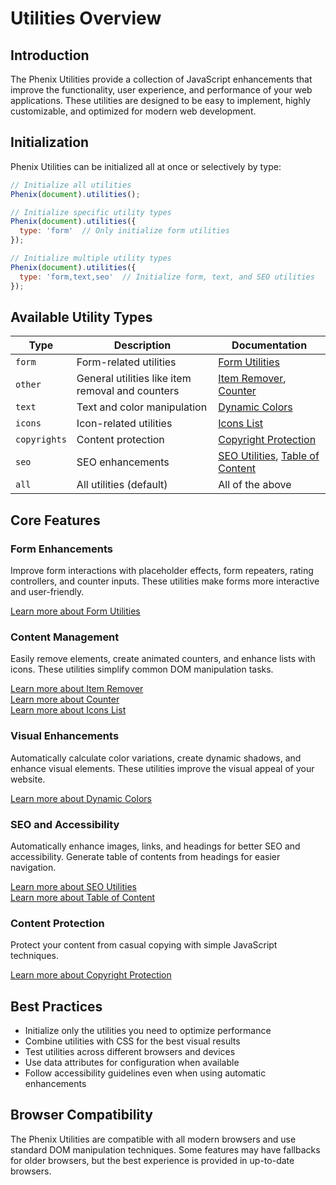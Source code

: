 # Utilities Overview

## Introduction

The Phenix Utilities provide a collection of JavaScript enhancements that improve the functionality, user experience, and performance of your web applications. These utilities are designed to be easy to implement, highly customizable, and optimized for modern web development.

## Initialization

Phenix Utilities can be initialized all at once or selectively by type:

```js
// Initialize all utilities
Phenix(document).utilities();

// Initialize specific utility types
Phenix(document).utilities({
  type: 'form'  // Only initialize form utilities
});

// Initialize multiple utility types
Phenix(document).utilities({
  type: 'form,text,seo'  // Initialize form, text, and SEO utilities
});
```

## Available Utility Types

| Type | Description | Documentation |
|------|-------------|---------------|
| `form` | Form-related utilities | [Form Utilities](./form-utilities.md) |
| `other` | General utilities like item removal and counters | [Item Remover](./item-remover.md), [Counter](./counter.md) |
| `text` | Text and color manipulation | [Dynamic Colors](./dynamic-colors.md) |
| `icons` | Icon-related utilities | [Icons List](./icons-list.md) |
| `copyrights` | Content protection | [Copyright Protection](./copyright-protection.md) |
| `seo` | SEO enhancements | [SEO Utilities](./seo-utilities.md), [Table of Content](./table-of-content.md) |
| `all` | All utilities (default) | All of the above |

## Core Features

### Form Enhancements

Improve form interactions with placeholder effects, form repeaters, rating controllers, and counter inputs. These utilities make forms more interactive and user-friendly.

[Learn more about Form Utilities](./form-utilities.md)

### Content Management

Easily remove elements, create animated counters, and enhance lists with icons. These utilities simplify common DOM manipulation tasks.

[Learn more about Item Remover](./item-remover.md)  
[Learn more about Counter](./counter.md)  
[Learn more about Icons List](./icons-list.md)

### Visual Enhancements

Automatically calculate color variations, create dynamic shadows, and enhance visual elements. These utilities improve the visual appeal of your website.

[Learn more about Dynamic Colors](./dynamic-colors.md)

### SEO and Accessibility

Automatically enhance images, links, and headings for better SEO and accessibility. Generate table of contents from headings for easier navigation.

[Learn more about SEO Utilities](./seo-utilities.md)  
[Learn more about Table of Content](./table-of-content.md)

### Content Protection

Protect your content from casual copying with simple JavaScript techniques.

[Learn more about Copyright Protection](./copyright-protection.md)

## Best Practices

- Initialize only the utilities you need to optimize performance
- Combine utilities with CSS for the best visual results
- Test utilities across different browsers and devices
- Use data attributes for configuration when available
- Follow accessibility guidelines even when using automatic enhancements

## Browser Compatibility

The Phenix Utilities are compatible with all modern browsers and use standard DOM manipulation techniques. Some features may have fallbacks for older browsers, but the best experience is provided in up-to-date browsers.
